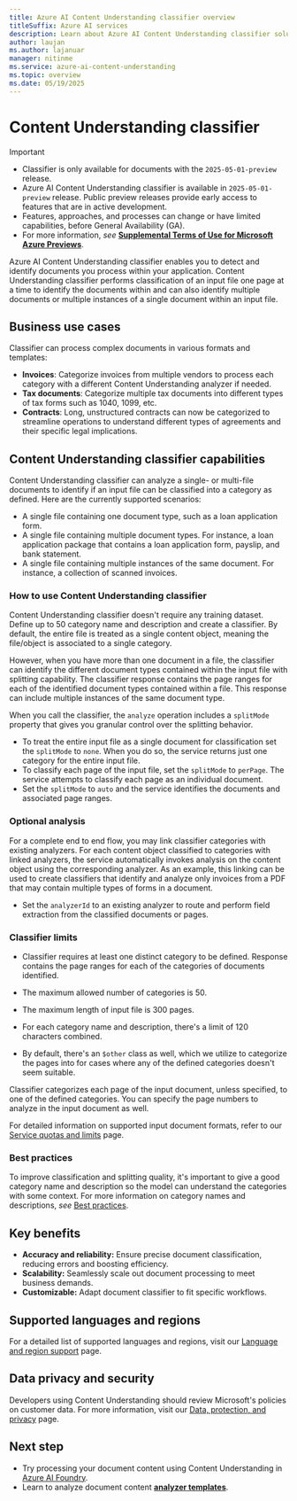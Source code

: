 ```yaml
---
title: Azure AI Content Understanding classifier overview
titleSuffix: Azure AI services
description: Learn about Azure AI Content Understanding classifier solutions.
author: laujan
ms.author: lajanuar
manager: nitinme
ms.service: azure-ai-content-understanding
ms.topic: overview
ms.date: 05/19/2025
---
```


# Content Understanding classifier

> [!IMPORTANT]
>
> * Classifier is only available for documents with the `2025-05-01-preview` release.
> * Azure AI Content Understanding classifier is available in `2025-05-01-preview` release. Public preview releases provide early access to features that are in active development.
> * Features, approaches, and processes can change or have limited capabilities, before General Availability (GA).
> * For more information, *see* [**Supplemental Terms of Use for Microsoft Azure Previews**](https://azure.microsoft.com/support/legal/preview-supplemental-terms).

Azure AI Content Understanding classifier enables you to detect and identify documents you process within your application. Content Understanding classifier performs classification of an input file one page at a time to identify the documents within and can also identify multiple documents or multiple instances of a single document within an input file.

## Business use cases

Classifier can process complex documents in various formats and templates:

* **Invoices**: Categorize invoices from multiple vendors to process each category with a different Content Understanding analyzer if needed.
* **Tax documents**: Categorize multiple tax documents into different types of tax forms such as 1040, 1099, etc.
* **Contracts**: Long, unstructured contracts can now be categorized to streamline operations to understand different types of agreements and their specific legal implications.


## Content Understanding classifier capabilities

Content Understanding classifier can analyze a single- or multi-file documents to identify if an input file can be classified into a category as defined. Here are the currently supported scenarios:

* A single file containing one document type, such as a loan application form.
* A single file containing multiple document types. For instance, a loan application package that contains a loan application form, payslip, and bank statement.
* A single file containing multiple instances of the same document. For instance, a collection of scanned invoices.

### How to use Content Understanding classifier

Content Understanding classifier doesn't require any training dataset. Define up to 50 category name and description and create a classifier. By default, the entire file is treated as a single content object, meaning the file/object is associated to a single category.

However, when you have more than one document in a file, the classifier can identify the different document types contained within the input file with splitting capability. The classifier response contains the page ranges for each of the identified document types contained within a file. This response can include multiple instances of the same document type.

When you call the classifier, the `analyze` operation includes a `splitMode` property that gives you granular control over the splitting behavior.

* To treat the entire input file as a single document for classification set the `splitMode` to `none`. When you do so, the service returns just one category for the entire input file.
* To classify each page of the input file, set the `splitMode` to `perPage`. The service attempts to classify each page as an individual document.
* Set the `splitMode` to `auto` and the service identifies the documents and associated page ranges.

### Optional analysis

For a complete end to end flow, you may link classifier categories with existing analyzers. For each content object classified to categories with linked analyzers, the service automatically invokes analysis on the content object using the corresponding analyzer. As an example, this linking can be used to create classifiers that identify and analyze only invoices from a PDF that may contain multiple types of forms in a document.

* Set the `analyzerId` to an existing analyzer to route and perform field extraction from the classified documents or pages.

### Classifier limits

* Classifier requires at least one distinct category to be defined. Response contains the page ranges for each of the categories of documents identified.

* The maximum allowed number of categories is 50.

* The maximum length of input file is 300 pages.

* For each category name and description, there's a limit of 120 characters combined.

* By default, there's an `$other` class as well, which we utilize to categorize the pages into for cases where any of the defined categories doesn't seem suitable.

Classifier categorizes each page of the input document, unless specified, to one of the defined categories. You can specify the page numbers to analyze in the input document as well.

For detailed information on supported input document formats, refer to our [Service quotas and limits](../service-limits.md) page.


### Best practices

To improve classification and splitting quality, it's important to give a good category name and description so the model can understand the categories with some context. For more information on category names and descriptions, *see* [Best practices](../concepts/best-practices.md#classifier-category-names-and-descriptions).

## Key benefits

* **Accuracy and reliability:** Ensure precise document classification, reducing errors and boosting efficiency.
* **Scalability:** Seamlessly scale out document processing to meet business demands.
* **Customizable:** Adapt document classifier to fit specific workflows.

## Supported languages and regions
For a detailed list of supported languages and regions, visit our [Language and region support](../language-region-support.md) page.

## Data privacy and security
Developers using Content Understanding should review Microsoft's policies on customer data. For more information, visit our [Data, protection, and privacy](https://www.microsoft.com/trust-center/privacy) page.

## Next step
* Try processing your document content using Content Understanding in [Azure AI Foundry](https://aka.ms/cu-landing).
* Learn to analyze document content [**analyzer templates**](../quickstart/use-ai-foundry.md).
